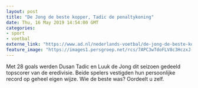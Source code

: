 ```yaml
---
layout: post
title: "De Jong de beste kopper, Tadic de penaltykoning"
date: Thu, 16 May 2019 14:54:00 GMT
categories: 
- sport 
- voetbal 
externe_link: "https://www.ad.nl/nederlands-voetbal/de-jong-de-beste-kopper-tadic-de-penaltykoning~a3883f23/"
feature_image: "https://images1.persgroep.net/rcs/7APC3wTdoFLV8c3HczxJ-MoOaJ0/diocontent/148528073/_fitwidth/400/?appId=21791a8992982cd8da851550a453bd7f&quality=0.7"
---
```


Met 28 goals werden Dusan Tadic en Luuk de Jong dit seizoen gedeeld topscorer van de eredivisie. Beide spelers vestigden hun persoonlijke record op geheel eigen wijze. Wie de beste was? Oordeelt u zelf.
